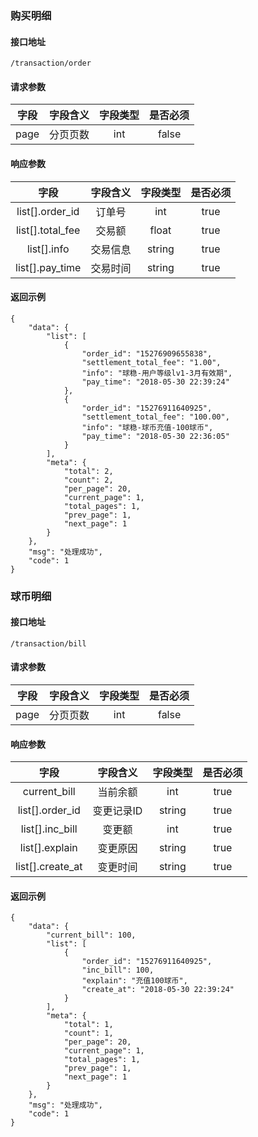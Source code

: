 ### 购买明细

#### 接口地址

`/transaction/order`

#### 请求参数

| 字段 | 字段含义 | 字段类型 | 是否必须 |
|:----:|:----:|:----:|:----:|
| page | 分页页数 | int | false |

#### 响应参数

| 字段 | 字段含义 | 字段类型 | 是否必须 |
|:----:|:----:|:----:|:----:|
| list[].order_id | 订单号 | int | true |
| list[].total_fee | 交易额 | float | true |
| list[].info | 交易信息 | string | true |
| list[].pay_time | 交易时间 | string | true |

#### 返回示例
````
{
    "data": {
        "list": [
            {
                "order_id": "15276909655838",
                "settlement_total_fee": "1.00",
                "info": "球稳-用户等级lv1-3月有效期",
                "pay_time": "2018-05-30 22:39:24"
            },
            {
                "order_id": "15276911640925",
                "settlement_total_fee": "100.00",
                "info": "球稳-球币充值-100球币",
                "pay_time": "2018-05-30 22:36:05"
            }
        ],
        "meta": {
            "total": 2,
            "count": 2,
            "per_page": 20,
            "current_page": 1,
            "total_pages": 1,
            "prev_page": 1,
            "next_page": 1
        }
    },
    "msg": "处理成功",
    "code": 1
}
````

### 球币明细

#### 接口地址

`/transaction/bill`

#### 请求参数

| 字段 | 字段含义 | 字段类型 | 是否必须 |
|:----:|:----:|:----:|:----:|
| page | 分页页数 | int | false |

#### 响应参数

| 字段 | 字段含义 | 字段类型 | 是否必须 |
|:----:|:----:|:----:|:----:|
| current_bill | 当前余额 | int | true |
| list[].order_id | 变更记录ID | string | true |
| list[].inc_bill | 变更额 | int | true |
| list[].explain | 变更原因 | string | true |
| list[].create_at | 变更时间 | string | true |

#### 返回示例
````
{
    "data": {
        "current_bill": 100,
        "list": [
            {
                "order_id": "15276911640925",
                "inc_bill": 100,
                "explain": "充值100球币",
                "create_at": "2018-05-30 22:39:24"
            }
        ],
        "meta": {
            "total": 1,
            "count": 1,
            "per_page": 20,
            "current_page": 1,
            "total_pages": 1,
            "prev_page": 1,
            "next_page": 1
        }
    },
    "msg": "处理成功",
    "code": 1
}
````
